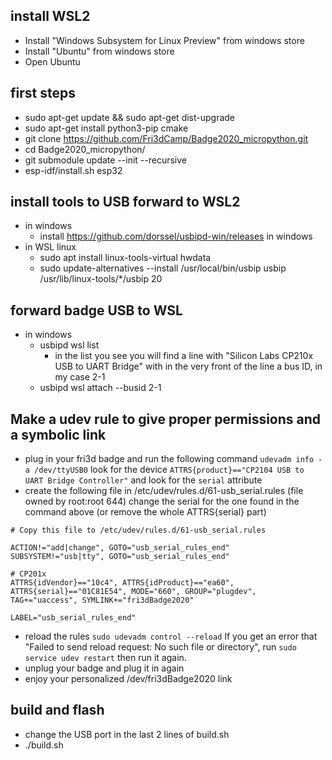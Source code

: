 ## install WSL2
* Install "Windows Subsystem for Linux Preview" from windows store
* Install "Ubuntu" from windows store
* Open Ubuntu

## first steps
* sudo apt-get update && sudo apt-get dist-upgrade
* sudo apt-get install python3-pip cmake
* git clone https://github.com/Fri3dCamp/Badge2020_micropython.git
* cd Badge2020_micropython/
* git submodule update --init --recursive
* esp-idf/install.sh esp32

## install tools to USB forward to WSL2
* in windows
  * install https://github.com/dorssel/usbipd-win/releases in windows
* in WSL linux
  * sudo apt install linux-tools-virtual hwdata
  * sudo update-alternatives --install /usr/local/bin/usbip usbip /usr/lib/linux-tools/*/usbip 20

## forward badge USB to WSL
* in windows
  * usbipd wsl list
    * in the list you see you will find a line with "Silicon Labs CP210x USB to UART Bridge" with in the very front of the line a bus ID, in my case 2-1
  * usbipd wsl attach --busid 2-1

## Make a udev rule to give proper permissions and a symbolic link
* plug in your fri3d badge and run the following command `udevadm info -a /dev/ttyUSB0`
  look for the device `ATTRS{product}=="CP2104 USB to UART Bridge Controller"` and look for the `serial` attribute 
* create the following file in /etc/udev/rules.d/61-usb_serial.rules (file owned by root:root 644)
  change the serial for the one found in the command above (or remove the whole ATTRS{serial} part)
```
# Copy this file to /etc/udev/rules.d/61-usb_serial.rules

ACTION!="add|change", GOTO="usb_serial_rules_end"
SUBSYSTEM!="usb|tty", GOTO="usb_serial_rules_end"

# CP201x
ATTRS{idVendor}=="10c4", ATTRS{idProduct}=="ea60", ATTRS{serial}=="01C81E54", MODE="660", GROUP="plugdev", TAG+="uaccess", SYMLINK+="fri3dBadge2020"

LABEL="usb_serial_rules_end"
```
* reload the rules `sudo udevadm control --reload` If you get an error that "Failed to send reload request: No such file or directory", run `sudo service udev restart` then run it again.
* unplug your badge and plug it in again
* enjoy your personalized /dev/fri3dBadge2020 link

## build and flash
* change the USB port in the last 2 lines of build.sh
* ./build.sh
